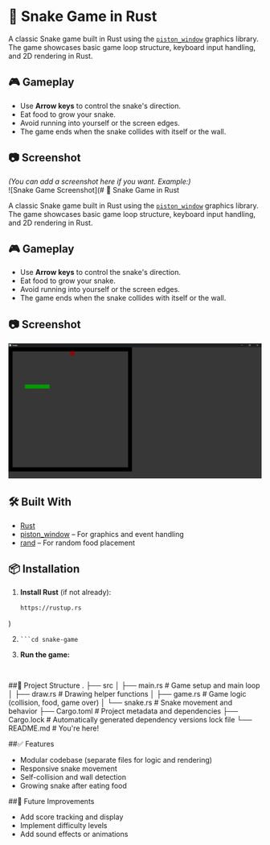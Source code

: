 # 🐍 Snake Game in Rust

A classic Snake game built in Rust using the [`piston_window`](https://crates.io/crates/piston_window) graphics library. The game showcases basic game loop structure, keyboard input handling, and 2D rendering in Rust.

## 🎮 Gameplay

- Use **Arrow keys** to control the snake's direction.
- Eat food to grow your snake.
- Avoid running into yourself or the screen edges.
- The game ends when the snake collides with itself or the wall.

## 📷 Screenshot

*(You can add a screenshot here if you want. Example:)*  
![Snake Game Screenshot](# 🐍 Snake Game in Rust

A classic Snake game built in Rust using the [`piston_window`](https://crates.io/crates/piston_window) graphics library. The game showcases basic game loop structure, keyboard input handling, and 2D rendering in Rust.

## 🎮 Gameplay

- Use **Arrow keys** to control the snake's direction.
- Eat food to grow your snake.
- Avoid running into yourself or the screen edges.
- The game ends when the snake collides with itself or the wall.

## 📷 Screenshot
  
![Snake Game Screenshot](https://github.com/krishnag-12/SNAKE_GAME/blob/82815103f1ca6f6e4ecf0893289d52e8898e4357/Screenshot%202025-08-03%20173444.png)

## 🛠️ Built With

- [Rust](https://www.rust-lang.org/)
- [piston_window](https://crates.io/crates/piston_window) – For graphics and event handling
- [rand](https://crates.io/crates/rand) – For random food placement

## 📦 Installation

1. **Install Rust** (if not already):
   ```bash
   https://rustup.rs
)

2. ```git clone https://github.com/your-username/snake-game.git
   ```cd snake-game

3. **Run the game:**
   ```cargo run


##📁 Project Structure
.
├── src
│   ├── main.rs       # Game setup and main loop
│   ├── draw.rs       # Drawing helper functions
│   ├── game.rs       # Game logic (collision, food, game over)
│   └── snake.rs      # Snake movement and behavior
├── Cargo.toml        # Project metadata and dependencies
├── Cargo.lock        # Automatically generated dependency versions lock file
└── README.md         # You're here!

##✅ Features
- Modular codebase (separate files for logic and rendering)
- Responsive snake movement
- Self-collision and wall detection
- Growing snake after eating food

##🚧 Future Improvements
- Add score tracking and display
- Implement difficulty levels
- Add sound effects or animations
